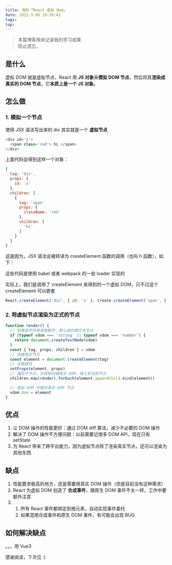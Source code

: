 ```yaml
---
title: 浅析「React 虚拟 Dom」
date: 2022-3-09 19:50:41
tags:
top:
---
```


> 本篇博客用来记录我的学习成果\
> 防止遗忘，

## 是什么

虚拟 DOM 就是虚拟节点，React 用 **JS 对象**来**模拟 DOM 节点**，然后将其**渲染成真实的 DOM 节点**，它**本质上是一个 JS 对象**。

## 怎么做

### 1. 模拟一个节点

使用 JSX 语法写出来的 div 其实就是一个 **虚拟节点**

```js
<div id='x'>
  <span class='red'> hi </span>
</div>
```

上面代码会得到这样一个对象：

```js
{
  tag: 'div',
  props: {
    id: 'x'
  },
  children: [
    {
      tag: 'span'
      props: {
        className: 'red'
      },
      children: [
        'hi'
      ]
    }
  ]
}
```

这是因为，JSX 语法会被转译为 createElement 函数的调用（也叫 h 函数），如下：

这些代码是使用 babel 或者 webpack 的一些 loader 实现的

实际上，我们是调用了 createElement 来得到的一个虚拟 DOM，只不过这个 createElement 可以嵌套

```js
React.createElement('div', { id: 'x' }, Create.createElement('span', { class: 'red' }, 'hi'))
```

### 2. 将虚拟节点渲染为正式的节点

```js
function render() {
  // 如果是字符串或者数字，那么就创建文本节点
  if (typeof vdom === 'string' || typeof vdom === 'number') {
    return document.createTextNode(vdom)
  }
  const { tag, props, children } = vdom
  // 创建真实节点
  const element = document.createElement(tag)
  // 设置属性
  setProps(element, props)
  // 遍历子节点，并获取创建真实 DOM，插入到当前节点
  children.map(render).forEach(element.appendChild.bind(element))

  // 虚拟 DOM 中缓存真实 DOM 节点
  vdom.dom = element
}
```

## 优点

1.  让 DOM 操作的性能更好：通过 DOM diff 算法，减少不必要的 DOM 操作
1.  解决了 DOM 操作不方便问题：以前需要记很多 DOM API，现在只有 setState
1.  为 React 带来了跨平台能力，因为虚拟节点除了渲染真实节点，还可以渲染为其他东西

## 缺点

1.  性能要求极高的地方，还是需要用真实 DOM 操作（但是目前没有这种需求）
1.  React 为虚拟 DOM 创造了 **合成事件**，跟原生 DOM 事件不太一样，工作中要额外注意
1.  1.  所有 React 事件都绑定到根元素，自动实现事件委托
    1.  如果混用合成事件和原生 DOM 事件，有可能会出现 BUG

## 如何解决缺点

。。。用 Vue3

感谢阅读，下次见 :)
